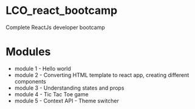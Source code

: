 # LCO_react_bootcamp

Complete ReactJs developer bootcamp

# Modules

- module 1 - Hello world
- module 2 - Converting HTML template to react app, creating different components
- module 3 - Understanding states and props
- module 4 - Tic Tac Toe game
- module 5 - Context API - Theme switcher
